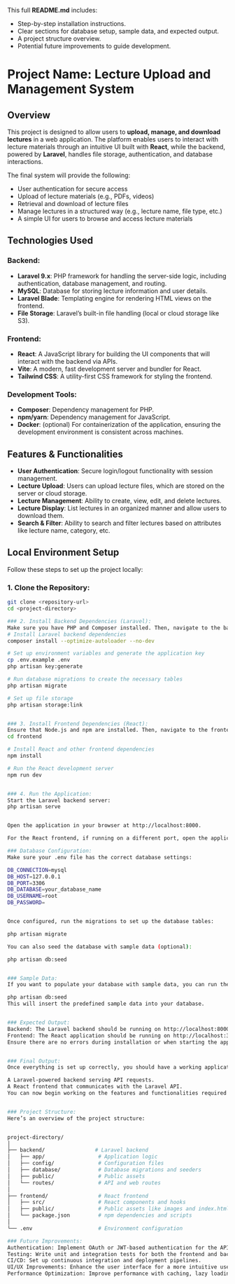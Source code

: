 This full **README.md** includes:
- Step-by-step installation instructions.
- Clear sections for database setup, sample data, and expected output.
- A project structure overview.
- Potential future improvements to guide development.


# Project Name: **Lecture Upload and Management System**

## Overview
This project is designed to allow users to **upload, manage, and download lectures** in a web application. The platform enables users to interact with lecture materials through an intuitive UI built with **React**, while the backend, powered by **Laravel**, handles file storage, authentication, and database interactions.

The final system will provide the following:
- User authentication for secure access
- Upload of lecture materials (e.g., PDFs, videos)
- Retrieval and download of lecture files
- Manage lectures in a structured way (e.g., lecture name, file type, etc.)
- A simple UI for users to browse and access lecture materials

## Technologies Used

### Backend:
- **Laravel 9.x**: PHP framework for handling the server-side logic, including authentication, database management, and routing.
- **MySQL**: Database for storing lecture information and user details.
- **Laravel Blade**: Templating engine for rendering HTML views on the frontend.
- **File Storage**: Laravel’s built-in file handling (local or cloud storage like S3).

### Frontend:
- **React**: A JavaScript library for building the UI components that will interact with the backend via APIs.
- **Vite**: A modern, fast development server and bundler for React.
- **Tailwind CSS**: A utility-first CSS framework for styling the frontend.

### Development Tools:
- **Composer**: Dependency management for PHP.
- **npm/yarn**: Dependency management for JavaScript.
- **Docker**: (optional) For containerization of the application, ensuring the development environment is consistent across machines.

## Features & Functionalities
- **User Authentication**: Secure login/logout functionality with session management.
- **Lecture Upload**: Users can upload lecture files, which are stored on the server or cloud storage.
- **Lecture Management**: Ability to create, view, edit, and delete lectures.
- **Lecture Display**: List lectures in an organized manner and allow users to download them.
- **Search & Filter**: Ability to search and filter lectures based on attributes like lecture name, category, etc.

## Local Environment Setup

Follow these steps to set up the project locally:

### 1. Clone the Repository:
```bash
git clone <repository-url>
cd <project-directory>

### 2. Install Backend Dependencies (Laravel):
Make sure you have PHP and Composer installed. Then, navigate to the backend directory and run the following commands:
# Install Laravel backend dependencies
composer install --optimize-autoloader --no-dev

# Set up environment variables and generate the application key
cp .env.example .env
php artisan key:generate

# Run database migrations to create the necessary tables
php artisan migrate

# Set up file storage
php artisan storage:link


### 3. Install Frontend Dependencies (React):
Ensure that Node.js and npm are installed. Then, navigate to the frontend directory and install dependencies:
cd frontend

# Install React and other frontend dependencies
npm install

# Run the React development server
npm run dev


### 4. Run the Application:
Start the Laravel backend server:
php artisan serve


Open the application in your browser at http://localhost:8000.

For the React frontend, if running on a different port, open the application at http://localhost:3000.

### Database Configuration:
Make sure your .env file has the correct database settings:

DB_CONNECTION=mysql
DB_HOST=127.0.0.1
DB_PORT=3306
DB_DATABASE=your_database_name
DB_USERNAME=root
DB_PASSWORD=


Once configured, run the migrations to set up the database tables:

php artisan migrate

You can also seed the database with sample data (optional):

php artisan db:seed


### Sample Data:
If you want to populate your database with sample data, you can run the following command:

php artisan db:seed
This will insert the predefined sample data into your database.


### Expected Output:
Backend: The Laravel backend should be running on http://localhost:8000.
Frontend: The React application should be running on http://localhost:3000.
Ensure there are no errors during installation or when starting the application.


### Final Output:
Once everything is set up correctly, you should have a working application with:

A Laravel-powered backend serving API requests.
A React frontend that communicates with the Laravel API.
You can now begin working on the features and functionalities required for the project.


### Project Structure:
Here’s an overview of the project structure:


project-directory/
│
├── backend/                # Laravel backend
│   ├── app/                 # Application logic
│   ├── config/              # Configuration files
│   ├── database/            # Database migrations and seeders
│   ├── public/              # Public assets
│   └── routes/              # API and web routes
│
├── frontend/                # React frontend
│   ├── src/                 # React components and hooks
│   ├── public/              # Public assets like images and index.html
│   └── package.json         # npm dependencies and scripts
│
└── .env                     # Environment configuration

### Future Improvements:
Authentication: Implement OAuth or JWT-based authentication for the API.
Testing: Write unit and integration tests for both the frontend and backend.
CI/CD: Set up continuous integration and deployment pipelines.
UI/UX Improvements: Enhance the user interface for a more intuitive user experience.
Performance Optimization: Improve performance with caching, lazy loading, etc.










